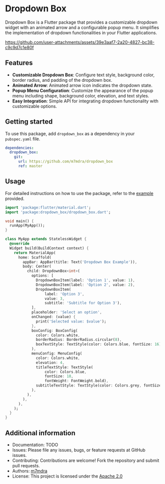 # Dropdown Box

Dropdown Box is a Flutter package that provides a customizable dropdown widget with an animated arrow and a configurable popup menu. It simplifies the implementation of dropdown functionalities in your Flutter applications.


https://github.com/user-attachments/assets/39e3aaf7-2a20-4827-bc38-c9c9d7c1e80f


## Features

- **Customizable Dropdown Box**: Configure text style, background color, border radius, and padding of the dropdown box.
- **Animated Arrow**: Animated arrow icon indicates the dropdown state.
- **Popup Menu Configuration**: Customize the appearance of the popup menu including shape, background color, elevation, and text styles.
- **Easy Integration**: Simple API for integrating dropdown functionality with customizable options.

## Getting started

To use this package, add `dropdown_box` as a dependency in your `pubspec.yaml` file.

```yaml  
dependencies:  
  dropdown_box:
    git:
      url: https://github.com/m7mdra/dropdown_box
      ref: master
```  
## Usage
For detailed instructions on how to use the package, refer to the [example](example) provided.

```dart  
import 'package:flutter/material.dart';
import 'package:dropdown_box/dropdown_box.dart';

void main() {
  runApp(MyApp());
}

class MyApp extends StatelessWidget {
  @override
  Widget build(BuildContext context) {
    return MaterialApp(
      home: Scaffold(
        appBar: AppBar(title: Text('Dropdown Box Example')),
        body: Center(
          child: DropdownBox<int>(
            options: [
              DropdownBoxItem(label: 'Option 1', value: 1),
              DropdownBoxItem(label: 'Option 2', value: 2),
              DropdownBoxItem(
                  label: 'Option 3',
                  value: 3,
                  subtitle: 'Subtitle for Option 3'),
            ],
            placeholder: 'Select an option',
            onChanged: (value) {
              print('Selected value: $value');
            },
            boxConfig: BoxConfig(
              color: Colors.white,
              borderRadius: BorderRadius.circular(8),
              boxTextStyle: TextStyle(color: Colors.blue, fontSize: 16),
            ),
            menuConfig: MenuConfig(
              color: Colors.white,
              elevation: 4,
              titleTextStyle: TextStyle(
                  color: Colors.blue,
                  fontSize: 18,
                  fontWeight: FontWeight.bold),
              subtitleTextStyle: TextStyle(color: Colors.grey, fontSize: 14),
            ),
          ),
        ),
      ),
    );
  }
}

```  

## Additional information

* Documentation: TODO
* Issues: Please file any issues, bugs, or feature requests at GitHub issues.
* Contributing: Contributions are welcome! Fork the repository and submit pull requests.
* Authors: [m7mdra](https://github.com/m7mdra/)
* License: This project is licensed under the [Apache 2.0](LICENSE)
